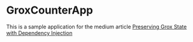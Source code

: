 # GroxCounterApp

This is a sample application for the medium article [Preserving Grox State with Dependency Injection](https://medium.com/groupon-eng/preserving-grox-state-with-dependency-injection-9b891a66fb68)
